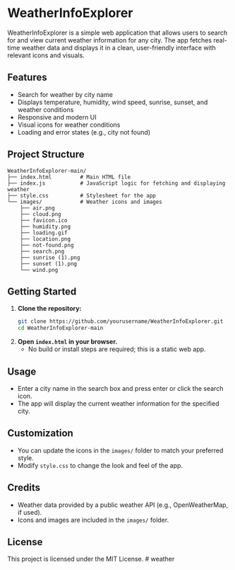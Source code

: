 # WeatherInfoExplorer

WeatherInfoExplorer is a simple web application that allows users to search for and view current weather information for any city. The app fetches real-time weather data and displays it in a clean, user-friendly interface with relevant icons and visuals.

## Features
- Search for weather by city name
- Displays temperature, humidity, wind speed, sunrise, sunset, and weather conditions
- Responsive and modern UI
- Visual icons for weather conditions
- Loading and error states (e.g., city not found)

## Project Structure
```
WeatherInfoExplorer-main/
├── index.html         # Main HTML file
├── index.js           # JavaScript logic for fetching and displaying weather
├── style.css          # Stylesheet for the app
└── images/            # Weather icons and images
    ├── air.png
    ├── cloud.png
    ├── favicon.ico
    ├── humidity.png
    ├── loading.gif
    ├── location.png
    ├── not-found.png
    ├── search.png
    ├── sunrise (1).png
    ├── sunset (1).png
    └── wind.png
```

## Getting Started

1. **Clone the repository:**
   ```sh
   git clone https://github.com/yourusername/WeatherInfoExplorer.git
   cd WeatherInfoExplorer-main
   ```
2. **Open `index.html` in your browser.**
   - No build or install steps are required; this is a static web app.

## Usage
- Enter a city name in the search box and press enter or click the search icon.
- The app will display the current weather information for the specified city.

## Customization
- You can update the icons in the `images/` folder to match your preferred style.
- Modify `style.css` to change the look and feel of the app.

## Credits
- Weather data provided by a public weather API (e.g., OpenWeatherMap, if used).
- Icons and images are included in the `images/` folder.

## License
This project is licensed under the MIT License.
#   w e a t h e r  
 